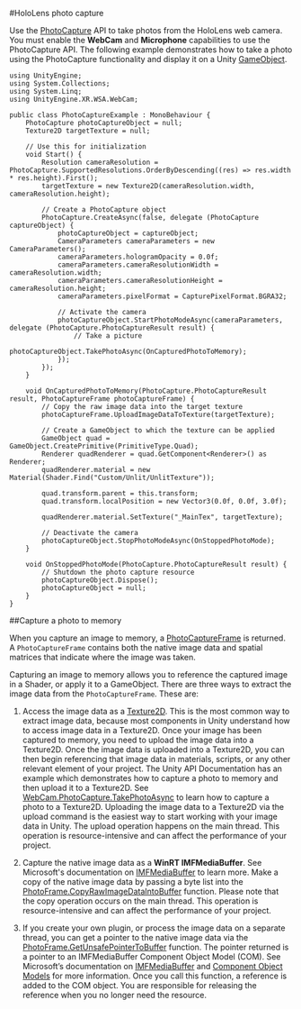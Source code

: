 #HoloLens photo capture
<!-- https://trello.com/c/Qw7imxOL -->
Use the  [PhotoCapture](ScriptRef:XR.WSA.WebCam.PhotoCapture.html) API to take photos from the HoloLens web camera. You must enable the __WebCam__ and __Microphone__ capabilities to use the PhotoCapture API. The following example demonstrates how to take a photo using the PhotoCapture functionality and display it on a Unity [GameObject](ScriptRef:GameObject.html).

````
using UnityEngine;
using System.Collections;
using System.Linq;
using UnityEngine.XR.WSA.WebCam;

public class PhotoCaptureExample : MonoBehaviour {
    PhotoCapture photoCaptureObject = null;
    Texture2D targetTexture = null;

    // Use this for initialization
    void Start() {
        Resolution cameraResolution = PhotoCapture.SupportedResolutions.OrderByDescending((res) => res.width * res.height).First();
        targetTexture = new Texture2D(cameraResolution.width, cameraResolution.height);

        // Create a PhotoCapture object
        PhotoCapture.CreateAsync(false, delegate (PhotoCapture captureObject) {
            photoCaptureObject = captureObject;
            CameraParameters cameraParameters = new CameraParameters();
            cameraParameters.hologramOpacity = 0.0f;
            cameraParameters.cameraResolutionWidth = cameraResolution.width;
            cameraParameters.cameraResolutionHeight = cameraResolution.height;
            cameraParameters.pixelFormat = CapturePixelFormat.BGRA32;

            // Activate the camera
            photoCaptureObject.StartPhotoModeAsync(cameraParameters, delegate (PhotoCapture.PhotoCaptureResult result) {
                // Take a picture
                photoCaptureObject.TakePhotoAsync(OnCapturedPhotoToMemory);
            });
        });
    }

    void OnCapturedPhotoToMemory(PhotoCapture.PhotoCaptureResult result, PhotoCaptureFrame photoCaptureFrame) {
        // Copy the raw image data into the target texture
        photoCaptureFrame.UploadImageDataToTexture(targetTexture);

        // Create a GameObject to which the texture can be applied
        GameObject quad = GameObject.CreatePrimitive(PrimitiveType.Quad);
        Renderer quadRenderer = quad.GetComponent<Renderer>() as Renderer;
        quadRenderer.material = new Material(Shader.Find("Custom/Unlit/UnlitTexture"));

        quad.transform.parent = this.transform;
        quad.transform.localPosition = new Vector3(0.0f, 0.0f, 3.0f);

        quadRenderer.material.SetTexture("_MainTex", targetTexture);

        // Deactivate the camera
        photoCaptureObject.StopPhotoModeAsync(OnStoppedPhotoMode);
    }

    void OnStoppedPhotoMode(PhotoCapture.PhotoCaptureResult result) {
        // Shutdown the photo capture resource
        photoCaptureObject.Dispose();
        photoCaptureObject = null;
    }
}
````
##Capture a photo to memory

When you capture an image to memory, a [PhotoCaptureFrame](ScriptRef:XR.WSA.WebCam.PhotoCaptureFrame.html) is returned. A `PhotoCaptureFrame` contains both the native image data and spatial matrices that indicate where the image was taken.

Capturing an image to memory allows you to reference the captured image in a Shader, or apply it to a GameObject. There are three ways to extract the image data from the `PhotoCaptureFrame`. These are:

1. Access the image data as a [Texture2D](ScriptRef:Texture2D.html). This is the most common way to extract image data, because most components in Unity understand how to access image data in a Texture2D. Once your image has been captured to memory, you need to upload the image data into a Texture2D. Once the image data is uploaded into a Texture2D, you can then begin referencing that image data in materials, scripts, or any other relevant element of your project. The Unity API Documentation has an example which demonstrates how to capture a photo to memory and then upload it to a Texture2D. See [WebCam.PhotoCapture.TakePhotoAsync](ScriptRef:XR.WSA.WebCam.PhotoCapture.TakePhotoAsync.html) to learn how to capture a photo to a Texture2D. Uploading the image data to a Texture2D via the upload command is the easiest way to start working with your image data in Unity. The upload operation happens on the main thread. This operation is resource-intensive and can affect the performance of your project.

2. Capture the native image data as a __WinRT IMFMediaBuffer__. See Microsoft's documentation on [IMFMediaBuffer](https://msdn.microsoft.com/en-us/library/windows/desktop/ms696261.aspx) to learn more. Make a copy of the native image data by passing a byte list into the [PhotoFrame.CopyRawImageDataIntoBuffer](ScriptRef:XR.WSA.WebCam.PhotoCaptureFrame.CopyRawImageDataIntoBuffer.html) function. Please note that the copy operation occurs on the main thread. This operation is resource-intensive and can affect the performance of your project.

3. If you create your own plugin, or process the image data on a separate thread, you can get a pointer to the native image data via the [PhotoFrame.GetUnsafePointerToBuffer](ScriptRef:XR.WSA.WebCam.PhotoCaptureFrame.GetUnsafePointerToBuffer.html) function. The pointer returned is a pointer to an IMFMediaBuffer Component Object Model (COM). See Microsoft’s documentation on [IMFMediaBuffer](https://msdn.microsoft.com/en-us/library/windows/desktop/ms696261.aspx) and [Component Object Models](https://msdn.microsoft.com/en-us/library/windows/desktop/ms694363.aspx) for more information. Once you call this function, a reference is added to the COM object. You are responsible for releasing the reference when you no longer need the resource.

